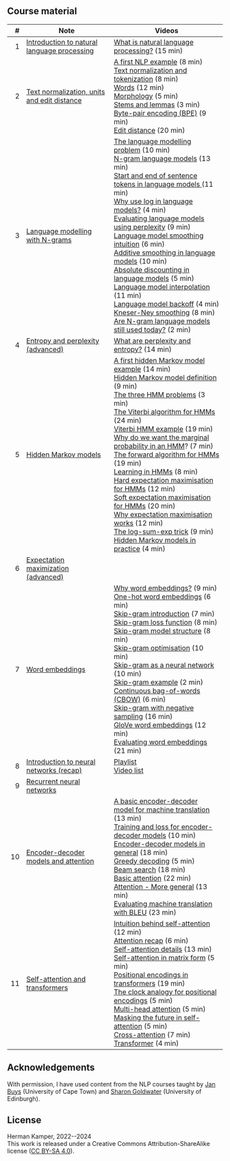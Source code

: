 ## Course material

| # | Note | Videos |
|---:|---|---|
| 1 | [Introduction to natural language processing](notes/01_intro_notes.pdf) | [What is natural language processing?](https://youtu.be/ZxG1YFrYuOU&list=PLmZlBIcArwhOqEQwyk2TBHmtEKTGPMu5d) (15 min) |
| 2 | [Text normalization, units and edit distance](notes/02_units_distance_notes.pdf) | [A first NLP example](https://youtu.be/k4Co_47zeO4&list=PLmZlBIcArwhOqEQwyk2TBHmtEKTGPMu5d) (8 min)<br>[Text normalization and tokenization](https://youtu.be/Y2FBKCwww50&list=PLmZlBIcArwhOqEQwyk2TBHmtEKTGPMu5d) (8 min)<br>[Words](https://youtu.be/o_v279Ip4GU&list=PLmZlBIcArwhOqEQwyk2TBHmtEKTGPMu5d) (12 min)<br>[Morphology](https://youtu.be/zMMrn7BZefc&list=PLmZlBIcArwhOqEQwyk2TBHmtEKTGPMu5d) (5 min)<br>[Stems and lemmas](https://youtu.be/DWsiL01hMwk&list=PLmZlBIcArwhOqEQwyk2TBHmtEKTGPMu5d) (3 min)<br>[Byte-pair encoding (BPE)](https://youtu.be/20xtCxAAkFw&list=PLmZlBIcArwhOqEQwyk2TBHmtEKTGPMu5d) (9 min)<br>[Edit distance](https://youtu.be/C2cRO9BqlZw&list=PLmZlBIcArwhOqEQwyk2TBHmtEKTGPMu5d) (20 min) |
| 3 | [Language modelling with N-grams](notes/03_lm_ngrams_notes.pdf) | [The language modelling problem](https://youtu.be/6TjmCP7TDOg&list=PLmZlBIcArwhP-ril7Xe5vDNpdMEgOjppP) (10 min) <br> [N-gram language models](https://youtu.be/SLsLEYZJ2xU&list=PLmZlBIcArwhP-ril7Xe5vDNpdMEgOjppP) (13 min) <br> [Start and end of sentence tokens in language models ](https://youtu.be/S1t-aac0K58&list=PLmZlBIcArwhP-ril7Xe5vDNpdMEgOjppP) (11 min) <br> [Why use log in language models?](https://youtu.be/l5RgDfA2R-w&list=PLmZlBIcArwhP-ril7Xe5vDNpdMEgOjppP) (4 min) <br> [Evaluating language models using perplexity](https://youtu.be/72eVFb7USKs&list=PLmZlBIcArwhP-ril7Xe5vDNpdMEgOjppP) (9 min) <br> [Language model smoothing intuition](https://youtu.be/hU3NjSMC8uI&list=PLmZlBIcArwhP-ril7Xe5vDNpdMEgOjppP) (6 min) <br> [Additive smoothing in language models](https://youtu.be/zHU6IptBdJU&list=PLmZlBIcArwhP-ril7Xe5vDNpdMEgOjppP) (10 min) <br> [Absolute discounting in language models](https://youtu.be/g-VSL7Bu5Po&list=PLmZlBIcArwhP-ril7Xe5vDNpdMEgOjppP) (5 min) <br> [Language model interpolation](https://youtu.be/HHzUTUbmG4k&list=PLmZlBIcArwhP-ril7Xe5vDNpdMEgOjppP) (11 min) <br> [Language model backoff](https://youtu.be/DdvJ6Vd4EHg&list=PLmZlBIcArwhP-ril7Xe5vDNpdMEgOjppP) (4 min) <br> [Kneser-Ney smoothing](https://youtu.be/9SlJ76HtjoE&list=PLmZlBIcArwhP-ril7Xe5vDNpdMEgOjppP) (8 min) <br> [Are N-gram language models still used today?](https://youtu.be/YwtyFWFuVKs&list=PLmZlBIcArwhP-ril7Xe5vDNpdMEgOjppP) (2 min) |
| 4 | [Entropy and perplexity (advanced)](notes/04_entropy_perplexity_notes.pdf) | [What are perplexity and entropy?](https://youtu.be/iNJSUmOAPwo&list=PLmZlBIcArwhP-ril7Xe5vDNpdMEgOjppP) (14 min) |
| 5 | [Hidden Markov models](notes/05_hmm_notes.pdf) | [A first hidden Markov model example](https://youtu.be/pnGCxBjvJW0&list=PLmZlBIcArwhMIRdgNwFUWGqY53h2TC6PH) (14 min) <br> [Hidden Markov model definition](https://youtu.be/oGO-2dtE82Q&list=PLmZlBIcArwhMIRdgNwFUWGqY53h2TC6PH) (9 min) <br> [The three HMM problems](https://youtu.be/DzkKL9vyZEA&list=PLmZlBIcArwhMIRdgNwFUWGqY53h2TC6PH) (3 min) <br> [The Viterbi algorithm for HMMs](https://youtu.be/u4IBPD43VuY&list=PLmZlBIcArwhMIRdgNwFUWGqY53h2TC6PH) (24 min) <br> [Viterbi HMM example](https://youtu.be/14fC-uo7vD0&list=PLmZlBIcArwhMIRdgNwFUWGqY53h2TC6PH) (19 min) <br> [Why do we want the marginal probability in an HMM](https://youtu.be/84LYEt1tIzU&list=PLmZlBIcArwhMIRdgNwFUWGqY53h2TC6PH)? (7 min) <br> [The forward algorithm for HMMs](https://youtu.be/n-aVBfVNyDE&list=PLmZlBIcArwhMIRdgNwFUWGqY53h2TC6PH) (19 min) <br> [Learning in HMMs](https://youtu.be/Psh8fAUYrEM&list=PLmZlBIcArwhMIRdgNwFUWGqY53h2TC6PH) (8 min) <br> [Hard expectation maximisation for HMMs](https://youtu.be/O50_FcUEvZw&list=PLmZlBIcArwhMIRdgNwFUWGqY53h2TC6PH) (12 min) <br> [Soft expectation maximisation for HMMs](https://youtu.be/E6r6w44UYfo&list=PLmZlBIcArwhMIRdgNwFUWGqY53h2TC6PH) (20 min) <br> [Why expectation maximisation works](https://youtu.be/_3JzlDjLc6Q&list=PLmZlBIcArwhMIRdgNwFUWGqY53h2TC6PH) (12 min) <br> [The log-sum-exp trick](https://youtu.be/MZ2VM32h37g&list=PLmZlBIcArwhMIRdgNwFUWGqY53h2TC6PH) (9 min) <br> [Hidden Markov models in practice](https://youtu.be/3AGW9uj4uyE&list=PLmZlBIcArwhMIRdgNwFUWGqY53h2TC6PH) (4 min) |
| 6 | [Expectation maximization (advanced)](notes/06_em_notes.pdf) |  |
| 7 | [Word embeddings](notes/07_word_embeddings_notes.pdf) | [Why word embeddings?](https://youtu.be/kkpRD3jS2zc&list=PLmZlBIcArwhPN5aRBaB_yTA0Yz5RQe5A_) (9 min) <br> [One-hot word embeddings](https://youtu.be/LiWmgeUZi6Y&list=PLmZlBIcArwhPN5aRBaB_yTA0Yz5RQe5A_) (6 min) <br> [Skip-gram introduction](https://youtu.be/3l2xL12CRRM&list=PLmZlBIcArwhPN5aRBaB_yTA0Yz5RQe5A_) (7 min) <br> [Skip-gram loss function](https://youtu.be/xXlzOkqQqGg&list=PLmZlBIcArwhPN5aRBaB_yTA0Yz5RQe5A_) (8 min) <br> [Skip-gram model structure](https://youtu.be/4hRGng648uQ&list=PLmZlBIcArwhPN5aRBaB_yTA0Yz5RQe5A_) (8 min) <br> [Skip-gram optimisation](https://youtu.be/Nxp7Wbrpfsc&list=PLmZlBIcArwhPN5aRBaB_yTA0Yz5RQe5A_) (10 min) <br> [Skip-gram as a neural network](https://youtu.be/ki5o0pRv1eQ&list=PLmZlBIcArwhPN5aRBaB_yTA0Yz5RQe5A_) (10 min) <br> [Skip-gram example](https://youtu.be/FGLn3gT0oYg&list=PLmZlBIcArwhPN5aRBaB_yTA0Yz5RQe5A_) (2 min) <br> [Continuous bag-of-words (CBOW)](https://youtu.be/2X9Ze-ch3Ws&list=PLmZlBIcArwhPN5aRBaB_yTA0Yz5RQe5A_) (6 min) <br> [Skip-gram with negative sampling](https://youtu.be/CjCFJAGZEio&list=PLmZlBIcArwhPN5aRBaB_yTA0Yz5RQe5A_) (16 min) <br> [GloVe word embeddings](https://youtu.be/jeW2y9CUzZo&list=PLmZlBIcArwhPN5aRBaB_yTA0Yz5RQe5A_) (12 min) <br> [Evaluating word embeddings](https://youtu.be/As5EJIONx-U&list=PLmZlBIcArwhPN5aRBaB_yTA0Yz5RQe5A_) (21 min) |
| 8 | [Introduction to neural networks (recap)](notes/08_nn_notes.pdf) | [Playlist](https://www.youtube.com/playlist?list=PLmZlBIcArwhMHnIrNu70mlvZOwe6MqWYn) <br> [Video list](https://www.kamperh.com/data414/#introduction-to-neural-networks) |
| 9 | [Recurrent neural networks](notes/09_rnn_notes.pdf) |  |
| 10 | [Encoder-decoder models and attention](notes/10_encdec_attention_notes.pdf) | [A basic encoder-decoder model for machine translation](https://youtu.be/gHk2IWivt_8&list=PLmZlBIcArwhPHmHzyM_cZJQ8_v5paQJTV) (13 min)<br>[Training and loss for encoder-decoder models](https://youtu.be/aBZUTuT1Izs&list=PLmZlBIcArwhPHmHzyM_cZJQ8_v5paQJTV) (10 min)<br>[Encoder-decoder models in general](https://youtu.be/N8AzPeAORKM&list=PLmZlBIcArwhPHmHzyM_cZJQ8_v5paQJTV) (18 min)<br>[Greedy decoding](https://youtu.be/DW5C3eqAFQM&list=PLmZlBIcArwhPHmHzyM_cZJQ8_v5paQJTV) (5 min)<br>[Beam search](https://youtu.be/uG3xoYNo3HM&list=PLmZlBIcArwhPHmHzyM_cZJQ8_v5paQJTV) (18 min)<br>[Basic attention](https://youtu.be/BSSoEtv5jvQ&list=PLmZlBIcArwhPHmHzyM_cZJQ8_v5paQJTV) (22 min)<br>[Attention - More general](https://youtu.be/k-5QMalS8bQ&list=PLmZlBIcArwhPHmHzyM_cZJQ8_v5paQJTV) (13 min)<br>[Evaluating machine translation with BLEU](https://youtu.be/evDKNiNs09o&list=PLmZlBIcArwhPHmHzyM_cZJQ8_v5paQJTV) (23 min) |
| 11 | [Self-attention and transformers](notes/11_transformers_notes.pdf) | [Intuition behind self-attention](https://youtu.be/Y9vUgnA7gxs&list=PLmZlBIcArwhOPR2s-FIR7WoqNaBML233s) (12 min)<br> [Attention recap](https://youtu.be/HOZBI1txEIg&list=PLmZlBIcArwhOPR2s-FIR7WoqNaBML233s) (6 min)<br> [Self-attention details](https://youtu.be/3Co5iwuuMcs&list=PLmZlBIcArwhOPR2s-FIR7WoqNaBML233s) (13 min)<br> [Self-attention in matrix form](https://youtu.be/Ex4qkB1rnhk&list=PLmZlBIcArwhOPR2s-FIR7WoqNaBML233s) (5 min)<br> [Positional encodings in transformers](https://youtu.be/5V9gZcAd6cE&list=PLmZlBIcArwhOPR2s-FIR7WoqNaBML233s) (19 min)<br> [The clock analogy for positional encodings](https://youtu.be/BkyEZwAf-Rw&list=PLmZlBIcArwhOPR2s-FIR7WoqNaBML233s) (5 min)<br> [Multi-head attention](https://youtu.be/1JyLExxxRb8&list=PLmZlBIcArwhOPR2s-FIR7WoqNaBML233s) (5 min)<br> [Masking the future in self-attention](https://youtu.be/GoGHHSQ_FTw&list=PLmZlBIcArwhOPR2s-FIR7WoqNaBML233s) (5 min)<br> [Cross-attention](https://youtu.be/35jpRxa81Hc&list=PLmZlBIcArwhOPR2s-FIR7WoqNaBML233s) (7 min)<br> [Transformer](https://youtu.be/nMNW_8PYX6w&list=PLmZlBIcArwhOPR2s-FIR7WoqNaBML233s) (4 min) |



## Acknowledgements

With permission, I have used content from the NLP courses taught by
[Jan Buys](https://www.janmbuys.com/) (University of Cape Town) and
[Sharon Goldwater](https://homepages.inf.ed.ac.uk/sgwater/)
(University of Edinburgh).


## License

Herman Kamper, 2022--2024  
This work is released under a Creative Commons Attribution-ShareAlike
license ([CC BY-SA 4.0](http://creativecommons.org/licenses/by-sa/4.0/)).
